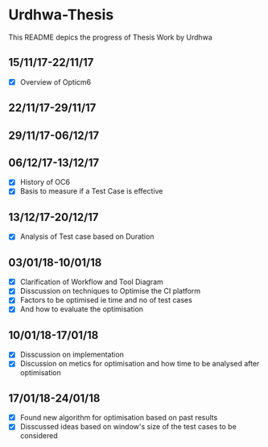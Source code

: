 # Urdhwa-Thesis
This README depics the progress of Thesis Work by Urdhwa
## 15/11/17-22/11/17
- [x] Overview of Opticm6
## 22/11/17-29/11/17

## 29/11/17-06/12/17
## 06/12/17-13/12/17
- [x] History of OC6
- [x] Basis to measure if a Test Case is effective
## 13/12/17-20/12/17
- [x] Analysis of Test case based on Duration
## 03/01/18-10/01/18
- [x] Clarification of Workflow and Tool Diagram
- [x] Disscussion on techniques to Optimise the CI platform
- [x] Factors to be optimised ie time and no of test cases
- [x] And how to evaluate the optimisation
## 10/01/18-17/01/18
- [x] Disscussion on implementation
- [x] Discussion on metics for optimisation and how time to be analysed after optimisation
## 17/01/18-24/01/18
- [x] Found new algorithm for optimisation based on past results
- [x] Disscussed ideas based on window's size of the test cases to be considered
